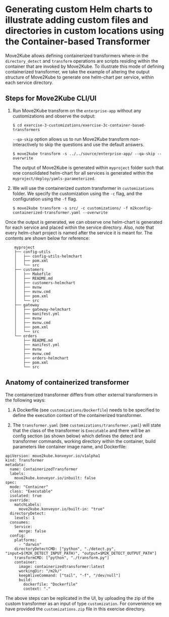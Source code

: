 # Generating custom Helm charts to illustrate adding custom files and directories in custom locations using the Container-based Transformer

Move2Kube allows defining containerized transformers where-in the `directory_detect` and `transform` operations are scripts residing within the container that are invoked by Move2Kube. To illustrate this mode of defining containerized transformer, we take the example of altering the output structure of Move2Kube to generate one helm-chart per service, within each service directory. 

## Steps for Move2Kube CLI/UI

1. Run Move2Kube transform on the `enterprise-app` without any customizations and observe the output:

    ```console
    $ cd exercise-3-customizations/exercise-3c-container-based-transformers
    ```

    `--qa-skip` option allows us to run Move2Kube transform non-interactively to skip the questions and use the default answers.

    ```console
    $ move2kube transform -s ../../source/enterprise-app/ --qa-skip --overwrite
    ```
    The output of Move2Kube is generated within `myproject` folder such that one consolidated helm-chart for all services is generated within the `myproject/deploy/yamls-parameterized`.

1. We will use the containerized custom transformer in `customizations` folder. We specify the customization using the `-c` flag, and the configuration using the `-f` flag.
    ```console
    $ move2kube transform -s src/ -c customizations/ -f m2kconfig-containerized-transformer.yaml --overwrite
    ``` 

Once the output is generated, we can observe one helm-chart is generated for each service and placed within the service directory. Also, note that every helm-chart project is named after the service it is meant for. The contents are shown below for reference:
```
    myproject
    ├── config-utils
    │   ├── config-utils-helmchart
    │   ├── pom.xml
    │   └── src
    ├── customers
    │   ├── Makefile
    │   ├── README.md
    │   ├── customers-helmchart
    │   ├── mvnw
    │   ├── mvnw.cmd
    │   ├── pom.xml
    │   └── src
    ├── gateway
    │   ├── gateway-helmchart
    │   ├── manifest.yml
    │   ├── mvnw
    │   ├── mvnw.cmd
    │   ├── pom.xml
    │   └── src
    └── orders
        ├── README.md
        ├── manifest.yml
        ├── mvnw
        ├── mvnw.cmd
        ├── orders-helmchart
        ├── pom.xml
        └── src
```

## Anatomy of containerized transformer
The containerized transformer differs from other external transformers in the following ways:
1. A Dockerfile (see `customizations/Dockerfile`) needs to be specified to define the execution context of the containerized transformer.

1. The `transformer.yaml` (see `customizations/transformer.yaml`) will state that the class of the transformer is `Executable` and there will be an config section (as shown below) which defines the detect and transformer commands, working directory within the container, build parameters like container image name, and Dockerfile:

```
apiVersion: move2kube.konveyor.io/v1alpha1
kind: Transformer
metadata:
  name: ContainerizedTransformer
  labels: 
    move2kube.konveyor.io/inbuilt: false
spec:
  mode: "Container"
  class: "Executable"
  isolated: true
  override:
    matchLabels: 
      move2kube.konveyor.io/built-in: "true"
  directoryDetect:
    levels: 1
  consumes:
    Service:
      merge: false
  config:
    platforms: 
      - "darwin"
    directoryDetectCMD: ["python", "./detect.py", "input=$(M2K_DETECT_INPUT_PATH)", "output=$M2K_DETECT_OUTPUT_PATH"]
    transformCMD: ["python", "./transform.py"]
    container: 
      image: containerizedtransformer:latest
      workingDir: "/m2k/"
      keepAliveCommand: ["tail", "-f", "/dev/null"]
      build:
        dockerfile: "Dockerfile"
        context: "."
```
The above steps can be replicated in the UI, by uploading the zip of the custom transformer as an input of type `customization`.
For convenience we have provided the `customizations.zip` file in this exercise directory.